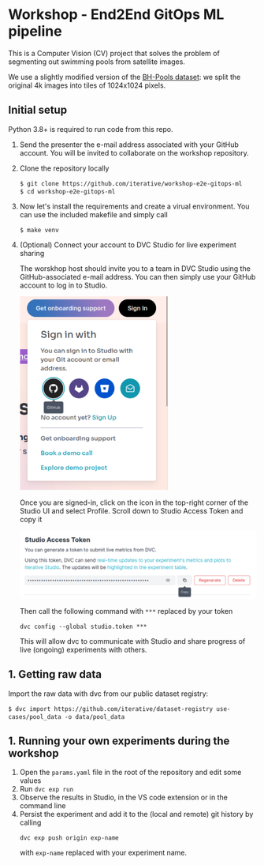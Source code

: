 # Workshop - End2End GitOps ML pipeline

This is a Computer Vision (CV) project that solves the problem of segmenting out 
swimming pools from satellite images. 

We use a slightly modified version of the [BH-Pools dataset](http://patreo.dcc.ufmg.br/2020/07/29/bh-pools-watertanks-datasets/):
we split the original 4k images into tiles of 1024x1024 pixels.


## Initial setup

Python 3.8+ is required to run code from this repo.


1. Send the presenter the e-mail address associated with your GitHub account. You will be invited to collaborate on the workshop repository.
1. Clone the repository locally

    ```console
    $ git clone https://github.com/iterative/workshop-e2e-gitops-ml
    $ cd workshop-e2e-gitops-ml
    ```

1. Now let's install the requirements and create a virual environment. You can use the included makefile and simply call

    ```console
    $ make venv
    ```

1. (Optional) Connect your account to DVC Studio for live experiment sharing

    The worskhop host should invite you to a team in DVC Studio using the GitHub-associated e-mail address. You can then simply use your GitHub account to log in to Studio.

    <img src="sign-in-studio.png" width="300">


    Once you are signed-in, click on the icon in the top-right corner of the Studio UI and select Profile. Scroll down to Studio Access Token and copy it 

    <img src="studio-token.png" width="500">


    Then call the following command with `***` replaced by your token
    ```console
    dvc config --global studio.token ***
    ```
    This will allow dvc to communicate with Studio and share progress of live (ongoing) experiments with others.

## 1. Getting raw data

Import the raw data with dvc from our public dataset registry:

```console
$ dvc import https://github.com/iterative/dataset-registry use-cases/pool_data -o data/pool_data
```

## 1. Running your own experiments during the workshop

1. Open the `params.yaml` file in the root of the repository and edit some values
1. Run `dvc exp run`
1. Observe the results in Studio, in the VS code extension or in the command line
1. Persist the experiment and add it to the (local and remote) git history by calling
    ```console
    dvc exp push origin exp-name
    ```
    with `exp-name` replaced with your experiment name.
